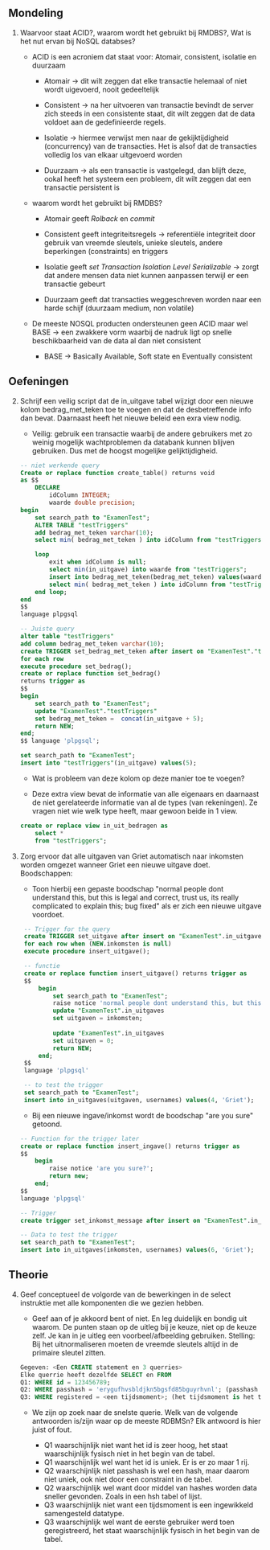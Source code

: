 ## Mondeling

1. Waarvoor staat ACID?,
waarom wordt het gebruikt bij RMDBS?,
Wat is het nut ervan bij NoSQL databses?

    * ACID is een acroniem dat staat voor: Atomair, consistent, isolatie en duurzaam

        * Atomair &rarr; dit wilt zeggen dat elke transactie helemaal of niet wordt uigevoerd, nooit gedeeltelijk

        * Consistent &rarr; na her uitvoeren van transactie bevindt de server zich steeds in een consistente staat, dit wilt zeggen dat de data voldoet aan de gedefinieerde regels.

        * Isolatie &rarr; hiermee verwijst men naar de gekijktijdigheid (concurrency) van de transacties. Het is alsof dat de transacties volledig los van elkaar uitgevoerd worden

        * Duurzaam &rarr; als een transactie is vastgelegd, dan blijft deze, ookal heeft het systeem een probleem, dit wilt zeggen dat een transactie persistent is

    * waarom wordt het gebruikt bij RMDBS?

        * Atomair geeft *Rolback* en *commit*

        * Consistent geeft integriteitsregels &rarr; referentiële integriteit door gebruik van vreemde sleutels, unieke sleutels, andere beperkingen (constraints) en triggers

        * Isolatie geeft *set Transaction Isolation Level Serializable* &rarr; zorgt dat andere mensen data niet kunnen aanpassen terwijl er een transactie gebeurt

        * Duurzaam geeft dat transacties weggeschreven worden naar een harde schijf (duurzaam medium, non volatile)

    * De meeste NOSQL producten ondersteunen geen ACID maar wel BASE &rarr; een zwakkere vorm waarbij de nadruk ligt op snelle beschikbaarheid van de data al dan niet consistent

        * BASE &rarr; Basically Available, Soft state en Eventually consistent

## Oefeningen

2. Schrijf een veilig script dat de in_uitgave tabel wijzigt door een nieuwe kolom bedrag_met_teken toe te voegen en dat de desbetreffende info dan bevat. Daarnaast heeft het nieuwe beleid een exra view nodig.

    * Veilig: gebruik een transactie waarbij de andere gebruikers met zo weinig mogelijk wachtproblemen da databank kunnen blijven gebruiken. Dus met de hoogst mogelijke gelijktijdigheid.

    ```sql
    -- niet werkende query
    Create or replace function create_table() returns void
    as $$
        DECLARE
            idColumn INTEGER;
            waarde double precision;
    begin
        set search_path to "ExamenTest";
        ALTER TABLE	"testTriggers"
        add bedrag_met_teken varchar(10);
        select min( bedrag_met_teken ) into idColumn from "testTriggers";

        loop
            exit when idColumn is null;
            select min(in_uitgave) into waarde from "testTriggers";
            insert into bedrag_met_teken(bedrag_met_teken) values(waarde);
            select min( bedrag_met_teken ) into idColumn from "testTriggers" where bedrag_met_teken > idColumn;
        end loop;
    end
    $$
    language plpgsql
    ```

    ```sql
    -- Juiste query
    alter table "testTriggers"
    add column bedrag_met_teken varchar(10);
    create TRIGGER set_bedrag_met_teken after insert on "ExamenTest"."testTriggers"
    for each row
    execute procedure set_bedrag();
    create or replace function set_bedrag()
    returns trigger as
    $$
    begin
        set search_path to "ExamenTest";
        update "ExamenTest"."testTriggers"
        set bedrag_met_teken =  concat(in_uitgave + 5);
        return NEW;
    end;
    $$ language 'plpgsql';

    set search_path to "ExamenTest";
    insert into "testTriggers"(in_uitgave) values(5); 
    ```

    * Wat is probleem van deze kolom op deze manier toe te voegen?

    * Deze extra view bevat de informatie van alle eigenaars en daarnaast de niet gerelateerde informatie van al de types (van rekeningen). Ze vragen niet wie welk type heeft, maar gewoon beide in 1 view.

    ```sql
    create or replace view in_uit_bedragen as
        select *
        from "testTriggers";
    ```

3. Zorg ervoor dat alle uitgaven van Griet automatisch naar inkomsten worden omgezet wanneer Griet een nieuwe uitgave doet. Boodschappen:

    * Toon hierbij een gepaste boodschap "normal people dont understand this, but this is legal and correct, trust us, its really complicated to explain this; bug fixed" als er zich een nieuwe uitgave voordoet.

   ```sql
    -- Trigger for the query
    create TRIGGER set_uitgave after insert on "ExamenTest".in_uitgaves
    for each row when (NEW.inkomsten is null)
    execute procedure insert_uitgave();

    -- functie
    create or replace function insert_uitgave() returns trigger as 
    $$
        begin
            set search_path to "ExamenTest";
            raise notice 'normal people dont understand this, but this is legal and correct, trust us, its really complicated to explain this; bug fixed';
            update "ExamenTest".in_uitgaves
            set uitgaven = inkomsten;
            
            update "ExamenTest".in_uitgaves
            set uitgaven = 0;
            return NEW;
        end;
    $$
    language 'plpgsql'

    -- to test the trigger
    set search_path to "ExamenTest";
    insert into in_uitgaves(uitgaven, usernames) values(4, 'Griet');
    ```

    * Bij een nieuwe ingave/inkomst wordt de boodschap "are you sure" getoond.

    ```sql
    -- Function for the trigger later
    create or replace function insert_ingave() returns trigger as
    $$
        begin
            raise notice 'are you sure?';
            return new;
        end;
    $$
    language 'plpgsql'

    -- Trigger
    create trigger set_inkomst_message after insert on "ExamenTest".in_uitgaves for each row when (NEW.uitgaven is null) execute procedure insert_ingave()

    -- Data to test the trigger
    set search_path to "ExamenTest";
    insert into in_uitgaves(inkomsten, usernames) values(6, 'Griet');
    ```

## Theorie

4. Geef conceptueel de volgorde van de bewerkingen in de select instruktie met alle komponenten die we gezien hebben.

    * Geef aan of je akkoord bent of niet. En leg duidelijk en bondig uit waarom. De punten staan op de uitleg bij je keuze, niet op de keuze zelf. Je kan in je uitleg een voorbeel/afbeelding gebruiken. Stelling: Bij het uitnormaliseren moeten de vreemde sleutels altijd in de primaire sleutel zitten.

    ```sql
    Gegeven: <Een CREATE statement en 3 querries>
	Elke querrie heeft dezelfde SELECT en FROM
	Q1:	WHERE id = 123456789;
	Q2:	WHERE passhash = 'erygufhvsbldjkn5bgsfd85bguyrhvnl'; (passhash is een charachter(32)
	Q3:	WHERE registered = <een tijdsmoment>; (het tijdsmoment is het tijdsmoment van de eerste registratie)
    ```

    * We zijn op zoek naar de snelste querie. Welk van de volgende antwoorden is/zijn waar op de meeste RDBMSn?
    Elk antwoord is hier juist of fout.

        * Q1 waarschijnlijk niet want het id is zeer hoog, het staat waarschijnlijk fysisch niet in het begin van de tabel.
        * Q1 waarschijnlijk wel want het id is uniek. Er is er zo maar 1 rij.
        * Q2 waarschijnlijk niet passhash is wel een hash, maar daarom niet uniek, ook niet door een constraint in de tabel.
        * Q2 waarschijnlijk wel want door middel van hashes worden data sneller gevonden. Zoals in een hsh tabel of lijst.
        * Q3 waarschijnlijk niet want een tijdsmoment is een ingewikkeld samengesteld datatype.
        * Q3 waarschijnlijk wel want de eerste gebruiker werd toen geregistreerd, het staat waarschijnlijk fysisch in het begin van de tabel.

